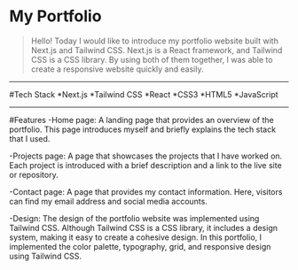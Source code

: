 # My Portfolio

> Hello! Today I would like to introduce my portfolio website built with Next.js and Tailwind CSS. Next.js is a React framework, and Tailwind CSS is a CSS library. By using both of them together, I was able to create a responsive website quickly and easily.

---

#Tech Stack
*Next.js
*Tailwind CSS
*React
*CSS3
*HTML5
*JavaScript

---

#Features
-Home page: A landing page that provides an overview of the portfolio. This page introduces myself and briefly explains the tech stack that I used.

-Projects page: A page that showcases the projects that I have worked on. Each project is introduced with a brief description and a link to the live site or repository.

-Contact page: A page that provides my contact information. Here, visitors can find my email address and social media accounts.

-Design: The design of the portfolio website was implemented using Tailwind CSS. Although Tailwind CSS is a CSS library, it includes a design system, making it easy to create a cohesive design. In this portfolio, I implemented the color palette, typography, grid, and responsive design using Tailwind CSS.

